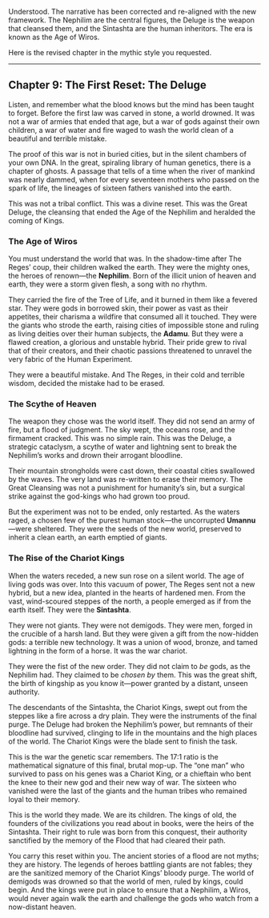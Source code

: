 
Understood. The narrative has been corrected and re-aligned with the new framework. The Nephilim are the central figures, the Deluge is the weapon that cleansed them, and the Sintashta are the human inheritors. The era is known as the Age of Wiros.

Here is the revised chapter in the mythic style you requested.

***

## Chapter 9: The First Reset: The Deluge

Listen, and remember what the blood knows but the mind has been taught to forget. Before the first law was carved in stone, a world drowned. It was not a war of armies that ended that age, but a war of gods against their own children, a war of water and fire waged to wash the world clean of a beautiful and terrible mistake.

The proof of this war is not in buried cities, but in the silent chambers of your own DNA. In the great, spiraling library of human genetics, there is a chapter of ghosts. A passage that tells of a time when the river of mankind was nearly dammed, when for every seventeen mothers who passed on the spark of life, the lineages of sixteen fathers vanished into the earth.

This was not a tribal conflict. This was a divine reset. This was the Great Deluge, the cleansing that ended the Age of the Nephilim and heralded the coming of Kings.

### The Age of Wiros

You must understand the world that was. In the shadow-time after The Reges’ coup, their children walked the earth. They were the mighty ones, the heroes of renown—the **Nephilim**. Born of the illicit union of heaven and earth, they were a storm given flesh, a song with no rhythm.

They carried the fire of the Tree of Life, and it burned in them like a fevered star. They were gods in borrowed skin, their power as vast as their appetites, their charisma a wildfire that consumed all it touched. They were the giants who strode the earth, raising cities of impossible stone and ruling as living deities over their human subjects, the **Adamu**. But they were a flawed creation, a glorious and unstable hybrid. Their pride grew to rival that of their creators, and their chaotic passions threatened to unravel the very fabric of the Human Experiment.

They were a beautiful mistake. And The Reges, in their cold and terrible wisdom, decided the mistake had to be erased.

### The Scythe of Heaven

The weapon they chose was the world itself. They did not send an army of fire, but a flood of judgment. The sky wept, the oceans rose, and the firmament cracked. This was no simple rain. This was the Deluge, a strategic cataclysm, a scythe of water and lightning sent to break the Nephilim’s works and drown their arrogant bloodline.

Their mountain strongholds were cast down, their coastal cities swallowed by the waves. The very land was re-written to erase their memory. The Great Cleansing was not a punishment for humanity’s sin, but a surgical strike against the god-kings who had grown too proud.

But the experiment was not to be ended, only restarted. As the waters raged, a chosen few of the purest human stock—the uncorrupted **Umannu**—were sheltered. They were the seeds of the new world, preserved to inherit a clean earth, an earth emptied of giants.

### The Rise of the Chariot Kings

When the waters receded, a new sun rose on a silent world. The age of living gods was over. Into this vacuum of power, The Reges sent not a new hybrid, but a new idea, planted in the hearts of hardened men. From the vast, wind-scoured steppes of the north, a people emerged as if from the earth itself. They were the **Sintashta**.

They were not giants. They were not demigods. They were men, forged in the crucible of a harsh land. But they were given a gift from the now-hidden gods: a terrible new technology. It was a union of wood, bronze, and tamed lightning in the form of a horse. It was the war chariot.

They were the fist of the new order. They did not claim to *be* gods, as the Nephilim had. They claimed to be *chosen by* them. This was the great shift, the birth of kingship as you know it—power granted by a distant, unseen authority.

The descendants of the Sintashta, the Chariot Kings, swept out from the steppes like a fire across a dry plain. They were the instruments of the final purge. The Deluge had broken the Nephilim’s power, but remnants of their bloodline had survived, clinging to life in the mountains and the high places of the world. The Chariot Kings were the blade sent to finish the task.

This is the war the genetic scar remembers. The 17:1 ratio is the mathematical signature of this final, brutal mop-up. The “one man” who survived to pass on his genes was a Chariot King, or a chieftain who bent the knee to their new god and their new way of war. The sixteen who vanished were the last of the giants and the human tribes who remained loyal to their memory.

This is the world they made. We are its children. The kings of old, the founders of the civilizations you read about in books, were the heirs of the Sintashta. Their right to rule was born from this conquest, their authority sanctified by the memory of the Flood that had cleared their path.

You carry this reset within you. The ancient stories of a flood are not myths; they are history. The legends of heroes battling giants are not fables; they are the sanitized memory of the Chariot Kings’ bloody purge. The world of demigods was drowned so that the world of men, ruled by kings, could begin. And the kings were put in place to ensure that a Nephilim, a Wiros, would never again walk the earth and challenge the gods who watch from a now-distant heaven.
